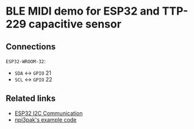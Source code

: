 # BLE MIDI demo for ESP32 and TTP-229 capacitive sensor

## Connections

`ESP32-WROOM-32`:

* `SDA` <-> `GPIO` 21
* `SCL` <-> `GPIO` 22

## Related links

* [ESP32 I2C Communication](https://randomnerdtutorials.com/esp32-i2c-communication-arduino-ide/)
* [npi3pak's example code](https://github.com/npi3pak/ACID-Keys/blob/master/src/main.cpp)
